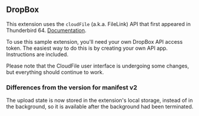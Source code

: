 ## DropBox

This extension uses the `cloudFile` (a.k.a. FileLink) API that first appeared in Thunderbird 64. [Documentation](https://thunderbird-webextensions.readthedocs.io/en/latest/cloudFile.html).

To use this sample extension, you'll need your own DropBox API access token. The easiest way to do this is by creating your own API app. Instructions are included.

Please note that the CloudFile user interface is undergoing some changes, but everything should continue to work.

### Differences from the version for manifest v2

The upload state is now stored in the extension's local storage, instead of in the
background, so it is available after the background had been terminated.
